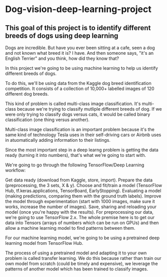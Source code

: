 # Dog-vision-deep-learning-project
## This goal of this project is to identify different breeds of dogs using deep learning


Dogs are incredible. But have you ever been sitting at a cafe, seen a dog and not known what breed it is? I have. And then someone says, "it's an English Terrier" and you think, how did they know that?

In this project we're going to be using machine learning to help us identify different breeds of dogs.

To do this, we'll be using data from the Kaggle dog breed identification competition. It consists of a collection of 10,000+ labelled images of 120 different dog breeds.

This kind of problem is called multi-class image classification. It's multi-class because we're trying to classify mutliple different breeds of dog. If we were only trying to classify dogs versus cats, it would be called binary classification (one thing versus another).

Multi-class image classification is an important problem because it's the same kind of technology Tesla uses in their self-driving cars or Airbnb uses in atuomatically adding information to their listings.

Since the most important step in a deep learng problem is getting the data ready (turning it into numbers), that's what we're going to start with.

We're going to go through the following TensorFlow/Deep Learning workflow:

Get data ready (download from Kaggle, store, import).
Prepare the data (preprocessing, the 3 sets, X & y).
Choose and fit/train a model (TensorFlow Hub, tf.keras.applications, TensorBoard, EarlyStopping).
Evaluating a model (making predictions, comparing them with the ground truth labels).
Improve the model through experimentation (start with 1000 images, make sure it works, increase the number of images).
Save, sharing and reloading your model (once you're happy with the results).
For preprocessing our data, we're going to use TensorFlow 2.x. The whole premise here is to get our data into Tensors (arrays of numbers which can be run on GPUs) and then allow a machine learning model to find patterns between them.

For our machine learning model, we're going to be using a pretrained deep learning model from TensorFlow Hub.

The process of using a pretrained model and adapting it to your own problem is called transfer learning. We do this because rather than train our own model from scratch (could be timely and expensive), we leverage the patterns of another model which has been trained to classify images.
